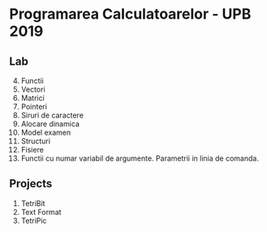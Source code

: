 Programarea Calculatoarelor - UPB 2019
==
Lab
--
4.  Functii
5.  Vectori
6.  Matrici
7.  Pointeri
8.  Siruri de caractere 
9.  Alocare dinamica
10. Model examen
11. Structuri
12. Fisiere
13. Functii cu numar variabil de argumente. Parametrii in linia de comanda.

Projects
--
1.  TetriBit
2.  Text Format
3.  TetriPic

